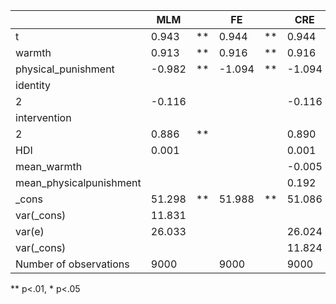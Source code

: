 |                         | MLM    |    | FE     |    | CRE    |    |
|-------------------------|--------|----|--------|----|--------|----|
| t                       | 0.943  | ** | 0.944  | ** | 0.944  | ** |
| warmth                  | 0.913  | ** | 0.916  | ** | 0.916  | ** |
| physical_punishment     | -0.982 | ** | -1.094 | ** | -1.094 | ** |
| identity                |        |    |        |    |        |    |
|   2                     | -0.116 |    |        |    | -0.116 |    |
| intervention            |        |    |        |    |        |    |
|   2                     | 0.886  | ** |        |    | 0.890  | ** |
| HDI                     | 0.001  |    |        |    | 0.001  |    |
| mean_warmth             |        |    |        |    | -0.005 |    |
| mean_physicalpunishment |        |    |        |    | 0.192  |    |
| _cons                   | 51.298 | ** | 51.988 | ** | 51.086 | ** |
| var(_cons)              | 11.831 |    |        |    |        |    |
| var(e)                  | 26.033 |    |        |    | 26.024 |    |
| var(_cons)              |        |    |        |    | 11.824 |    |
| Number of observations  | 9000   |    | 9000   |    | 9000   |    |
** p<.01, * p<.05
